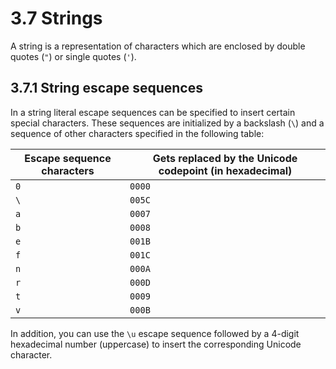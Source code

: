 # 3.7 Strings

A string is a representation of characters which are enclosed by double quotes (`"`) or single quotes (`'`).

## 3.7.1 String escape sequences

In a string literal escape sequences can be specified to insert certain special characters. These sequences are initialized by a backslash (`\`) and a sequence of other characters specified in the following table:

| Escape sequence characters | Gets replaced by the Unicode codepoint (in hexadecimal) |
|----------------------------|---------------------------------------------------------|
| `0`                        | `0000`                                                  |
| `\`                        | `005C`                                                  |
| `a`                        | `0007`                                                  |
| `b`                        | `0008`                                                  |
| `e`                        | `001B`                                                  |
| `f`                        | `001C`                                                  |
| `n`                        | `000A`                                                  |
| `r`                        | `000D`                                                  |
| `t`                        | `0009`                                                  |
| `v`                        | `000B`                                                  |

In addition, you can use the `\u` escape sequence followed by a 4-digit hexadecimal number (uppercase) to insert the corresponding Unicode character. 